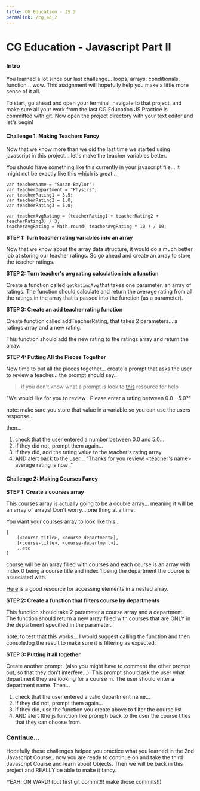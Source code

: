 ```yaml
---
title: CG Education - JS 2
permalink: /cg_ed_2
---
```


# CG Education - Javascript Part II

### Intro
You learned a lot since our last challenge... loops, arrays, conditionals, function... wow. This assignment will hopefully help you make a little more sense of it all.

To start, go ahead and open your terminal, navigate to that project, and make sure all your work from the last CG Education JS Practice is committed with git. Now open the project directory with your text editor and let's begin!



#### Challenge 1: Making Teachers Fancy

Now that we know more than we did the last time we started using javascript in this project... let's make the teacher variables better.

You should have something like this currently in your javascript file... it might not be exactly like this which is great...
```
var teacherName = "Susan Baylor";
var teacherDepartment = "Physics";
var teacherRating1 = 3.5;
var teacherRating2 = 1.0;
var teacherRating3 = 5.0;

var teacherAvgRating = (teacherRating1 + teacherRating2 + teacherRating3) / 3;
teacherAvgRating = Math.round( teacherAvgRating * 10 ) / 10;
```

**STEP 1: Turn teacher rating variables into an array**

Now that we know about the array data structure, it would do a much better job at storing our teacher ratings. So go ahead and create an array to store the teacher ratings.


**STEP 2: Turn teacher's avg rating calculation into a function**

Create a function called `getRatingAvg` that takes one parameter, an array of ratings. The function should calculate and return the average rating from all the ratings in the array that is passed into the function (as a parameter).


**STEP 3: Create an add teacher rating function**

Create function called addTeacherRating, that takes 2 parameters... a ratings array and a new rating.

This function should add the new rating to the ratings array and return the array.


**STEP 4: Putting All the Pieces Together**

Now time to put all the pieces together...
create a prompt that asks the user to review a teacher... the prompt should say..

> if you don't know what a prompt is look to [this](https://developer.mozilla.org/en-US/docs/Web/API/Window/prompt) resource for help

"We would like for you to review <teacher name>. Please enter a rating between 0.0 - 5.0?"

note: make sure you store that value in a variable so you can use the users response...

then...
1) check that the user entered a number between 0.0 and 5.0...
2) if they did not, prompt them again...
3) if they did, add the rating value to the teacher's rating array
4) AND alert back to the user... "Thanks for you review! <teacher's name> average rating is now <avgRating>."



#### Challenge 2: Making Courses Fancy


**STEP 1: Create a courses array**

This courses array is actually going to be a double array... meaning it will be an array of arrays! Don't worry... one thing at a time.

You want your courses array to look like this...
```
[
    [<course-title>, <course-department>],
    [<course-title>, <course-department>],
    ..etc
]
```
course will be an array filled with courses and each course is an array with index 0 being a course title and index 1 being the department the course is associated with.

[Here](http://www.dyn-web.com/javascript/arrays/multidimensional.php) is a good resource for accessing elements in a nested array.

**STEP 2: Create a function that filters course by departments**

This function should take 2 parameter a course array and a department. The function should return a new array filled with courses that are ONLY in the department specified in the parameter.

note: to test that this works... I would suggest calling the function and then console.log the result to make sure it is filtering as expected.


**STEP 3: Putting it all together**

Create another prompt. (also you might have to comment the other prompt out, so that they don't interfere...). This prompt should ask the user what department they are looking for a course in. The user should enter a department name. Then...

1) check that the user entered a valid department name...
2) if they did not, prompt them again...
3) if they did, use the function you create above to filter the course list
4) AND alert (the js function like prompt) back to the user the course titles that they can choose from.


### Continue...
Hopefully these challenges helped you practice what you learned in the 2nd Javascript Course.. now you are ready to continue on and take the third Javascript Course and learn about Objects. Then we will be back in this project and REALLY be able to make it fancy.

YEAH! ON WARD! (but first git commit!!! make those commits!!)
